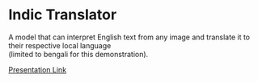 <h1>Indic Translator</h1>
A model that can interpret English text from any image and translate it to their respective local language
<br>
(limited to bengali for this demonstration).


[Presentation Link](https://docs.google.com/presentation/d/1cBJTNEVVmxKuSb_zJwvsYN_Pj5AGNrd04TDG8plKC1o/edit?usp=sharing)


